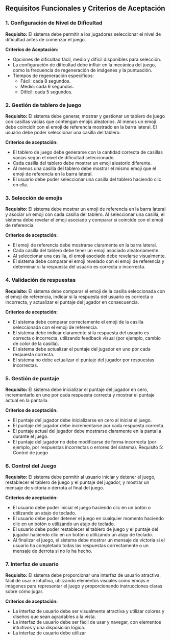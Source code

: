 ## Requisitos Funcionales y Criterios de Aceptación
### 1. Configuración de Nivel de Dificultad
**Requisito:** El sistema debe permitir a los jugadores seleccionar el nivel de dificultad antes de comenzar el juego.

**Criterios de Aceptación:**
- Opciones de dificultad fácil, medio y difícil disponibles para selección.
- La configuración de dificultad debe influir en la mecánica del juego, como la frecuencia de regeneración de imágenes y la puntuación.
- Tiempos de regeneración específicos:
  - Fácil: cada 8 segundos.
  - Medio: cada 6 segundos.
  - Difícil: cada 5 segundos.

### 2. Gestión de tablero de juego

**Requisito:** El sistema debe generar, mostrar y gestionar un tablero de juego con casillas vacías que contengan emojis aleatorios. Al menos un emoji debe coincidir con el emoji de referencia mostrado en la barra lateral. El usuario debe poder seleccionar una casilla del tablero.

**Criterios de aceptación:**

- El tablero de juego debe generarse con la cantidad correcta de casillas vacías según el nivel de dificultad seleccionado.
- Cada casilla del tablero debe mostrar un emoji aleatorio diferente.
- Al menos una casilla del tablero debe mostrar el mismo emoji que el emoji de referencia en la barra lateral.
- El usuario debe poder seleccionar una casilla del tablero haciendo clic en ella.

### 3. Selección de emojis

**Requisito:** El sistema debe mostrar un emoji de referencia en la barra lateral y asociar un emoji con cada casilla del tablero. Al seleccionar una casilla, el sistema debe revelar el emoji asociado y comparar si coincide con el emoji de referencia.

**Criterios de aceptación:**

- El emoji de referencia debe mostrarse claramente en la barra lateral.
- Cada casilla del tablero debe tener un emoji asociado aleatoriamente.
- Al seleccionar una casilla, el emoji asociado debe revelarse visualmente.
- El sistema debe comparar el emoji revelado con el emoji de referencia y determinar si la respuesta del usuario es correcta o incorrecta.

### 4. Validación de respuestas

**Requisito:** El sistema debe comparar el emoji de la casilla seleccionada con el emoji de referencia, indicar si la respuesta del usuario es correcta o incorrecta, y actualizar el puntaje del jugador en consecuencia.

**Criterios de aceptación:**

- El sistema debe comparar correctamente el emoji de la casilla seleccionada con el emoji de referencia.
- El sistema debe indicar claramente si la respuesta del usuario es correcta o incorrecta, utilizando feedback visual (por ejemplo, cambio de color de la casilla).
- El sistema debe actualizar el puntaje del jugador en uno por cada respuesta correcta.
- El sistema no debe actualizar el puntaje del jugador por respuestas incorrectas.

### 5. Gestión de puntaje

**Requisito:** El sistema debe inicializar el puntaje del jugador en cero, incrementarlo en uno por cada respuesta correcta y mostrar el puntaje actual en la pantalla.

**Criterios de aceptación:**

- El puntaje del jugador debe inicializarse en cero al iniciar el juego.
- El puntaje del jugador debe incrementarse por cada respuesta correcta.
- El puntaje actual del jugador debe mostrarse claramente en la pantalla durante el juego.
- El puntaje del jugador no debe modificarse de forma incorrecta (por ejemplo, por respuestas incorrectas o errores del sistema).
Requisito 5: Control de juego

### 6. Control del Juego

**Requisito:** El sistema debe permitir al usuario iniciar y detener el juego, restablecer el tablero de juego y el puntaje del jugador, y mostrar un mensaje de victoria o derrota al final del juego.

**Criterios de aceptación:**

- El usuario debe poder iniciar el juego haciendo clic en un botón o utilizando un atajo de teclado.
- El usuario debe poder detener el juego en cualquier momento haciendo clic en un botón o utilizando un atajo de teclado.
- El usuario debe poder restablecer el tablero de juego y el puntaje del jugador haciendo clic en un botón o utilizando un atajo de teclado.
- Al finalizar el juego, el sistema debe mostrar un mensaje de victoria si el usuario ha completado todas las respuestas correctamente o un mensaje de derrota si no lo ha hecho.

### 7. Interfaz de usuario

**Requisito:** El sistema debe proporcionar una interfaz de usuario atractiva, fácil de usar e intuitiva, utilizando elementos visuales como emojis e imágenes para representar el juego y proporcionando instrucciones claras sobre cómo jugar.

**Criterios de aceptación:**

- La interfaz de usuario debe ser visualmente atractiva y utilizar colores y diseños que sean agradables a la vista.
- La interfaz de usuario debe ser fácil de usar y navegar, con elementos intuitivos y una disposición lógica.
- La interfaz de usuario debe utilizar